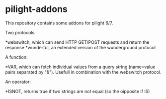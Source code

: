 # pilight-addons
This repository contains some addons for pilight 6/7.

Two protocols:

*webswitch, which can send HTTP GET/POST requests and return the response
*wunderful, an extended version of the wunderground protocol

A function:

*VAR, which can fetch individual values from a query string (name=value pairs separated by "&"). Usefull in combination with the webswitch protocol.
 
An operator:

*ISNOT, returns true if two strings are not equal (so the oipposite if IS)

